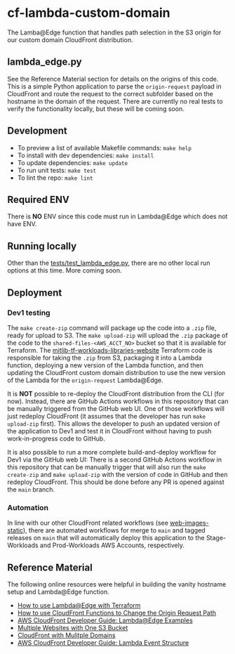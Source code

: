 # cf-lambda-custom-domain

The Lamba@Edge function that handles path selection in the S3 origin for our custom domain CloudFront distribution.

## lambda_edge.py

See the Reference Material section for details on the origins of this code. This is a simple Python application to parse the `origin-request` payload in CloudFront and route the request to the correct subfolder based on the hostname in the domain of the request. There are currently no real tests to verify the functionality locally, but these will be coming soon.

## Development

- To preview a list of available Makefile commands: `make help`
- To install with dev dependencies: `make install`
- To update dependencies: `make update`
- To run unit tests: `make test`
- To lint the repo: `make lint`

## Required ENV

There is **NO** ENV since this code must run in Lambda@Edge which does not have ENV.

## Running locally

Other than the [tests/test_lambda_edge.py](./tests/test_lambda_edge.py), there are no other local run options at this time. More coming soon.

## Deployment

### Dev1 testing

The `make create-zip` command will package up the code into a `.zip` file, ready for upload to S3. The `make upload-zip` will upload the `.zip` package of the code to the `shared-files-<AWS_ACCT_NO>` bucket so that it is available for Terraform. The [mitlib-tf-workloads-libraries-website](https://github.com/MITLibraries/mitlib-tf-workloads-libraries-website) Terraform code is responsible for taking the `.zip` from S3, packaging it into a Lambda function, deploying a new version of the Lambda function, and then updating the CloudFront custom domain distribution to use the new version of the Lambda for the `origin-request` Lambda@Edge.

It is **NOT** possible to re-deploy the CloudFront distribution from the CLI (for now). Instead, there are GitHub Actions workflows in this repository that can be manually triggered from the GitHub web UI. One of those workflows will just redeploy CloudFront (it assumes that the developer has run `make upload-zip` first). This allows the developer to push an updated version of the application to Dev1 and test it in CloudFront without having to push work-in-progress code to GitHub.

It is also possible to run a more complete build-and-deploy workflow for Dev1 via the GitHub web UI: There is a second GitHub Actions workflow in this repository that can be manually trigger that will also run the `make create-zip` and `make upload-zip` with the version of code in GitHub and then redeploy CloudFront. This should be done before any PR is opened against the `main` branch.

### Automation

In line with our other CloudFront related workflows (see [web-images-static](https://github.com/MITLibraries/web-images-static)), there are automated workflows for merge to `main` and tagged releases on `main` that will automatically deploy this application to the Stage-Workloads and Prod-Workloads AWS Accounts, respectively.

## Reference Material

The following online resources were helpful in building the vanity hostname setup and Lambda@Edge function.

- [How to use Lambda@Edge with Terraform](https://advancedweb.hu/how-to-use-lambda-edge-with-terraform/)
- [How to use CloudFront Functions to Change the Origin Request Path](https://advancedweb.hu/how-to-use-cloudfront-functions-to-change-the-origin-request-path/)
- [AWS CloudFront Developer Guide: Lambda@Edge Examples](https://docs.aws.amazon.com/AmazonCloudFront/latest/DeveloperGuide/lambda-examples.html)
- [Multiple Websites with One S3 Bucket](https://opsdocks.com/posts/multiple-websites-one-s3/)
- [CloudFront with Mulitple Domains](https://moelholm.com/blog/2020/06/25/cloudfront-multiple-domains)
- [AWS CloudFront Developer Guide: Lambda Event Structure](https://docs.aws.amazon.com/AmazonCloudFront/latest/DeveloperGuide/lambda-event-structure.html#request-event-fields)
